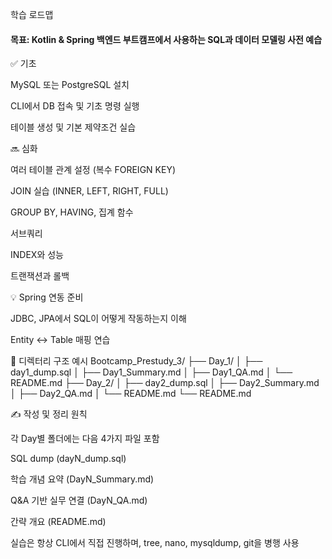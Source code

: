 학습 로드맵

####  목표: Kotlin & Spring 백엔드 부트캠프에서 사용하는 SQL과 데이터 모델링 사전 예습

✅ 기초

MySQL 또는 PostgreSQL 설치

CLI에서 DB 접속 및 기초 명령 실행

테이블 생성 및 기본 제약조건 실습

🔜 심화

여러 테이블 관계 설정 (복수 FOREIGN KEY)

JOIN 실습 (INNER, LEFT, RIGHT, FULL)

GROUP BY, HAVING, 집계 함수

서브쿼리

INDEX와 성능

트랜잭션과 롤백

💡 Spring 연동 준비

JDBC, JPA에서 SQL이 어떻게 작동하는지 이해

Entity ↔ Table 매핑 연습


📂 디렉터리 구조 예시
Bootcamp_Prestudy_3/
├── Day_1/
│   ├── day1_dump.sql
│   ├── Day1_Summary.md
│   ├── Day1_QA.md
│   └── README.md
├── Day_2/
│   ├── day2_dump.sql
│   ├── Day2_Summary.md
│   ├── Day2_QA.md
│   └── README.md
└── README.md


✍️ 작성 및 정리 원칙

각 Day별 폴더에는 다음 4가지 파일 포함

SQL dump (dayN_dump.sql)

학습 개념 요약 (DayN_Summary.md)

Q&A 기반 실무 연결 (DayN_QA.md)

간략 개요 (README.md)

실습은 항상 CLI에서 직접 진행하며, tree, nano, mysqldump, git을 병행 사용
